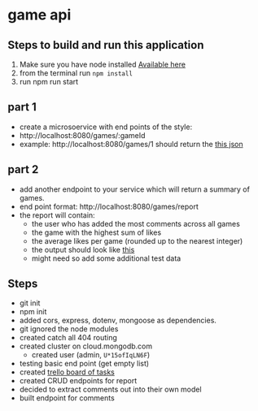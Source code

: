 # game api

## Steps to build and run this application

1. Make sure you have node installed [Available here](https://nodejs.org/en/)
2. from the terminal run `npm install`
3. run npm run start

## part 1

- create a microsoervice with end points of the style:
- http://localhost:8080/games/:gameId
- example: http://localhost:8080/games/1 should return the [this json](https://gist.github.com/divya051988/191e42740b1bbc545e2e441337aa1228)

## part 2

- add another endpoint to your service which will return a summary of games.
- end point format: http://localhost:8080/games/report
- the report will contain:
  - the user who has added the most comments across all games
  - the game with the highest sum of likes
  - the average likes per game (rounded up to the nearest integer)
  - the output should look like [this](https://gist.github.com/divya051988/cfe18cbd24bbeec62eb2444ff55f3c34)
  - might need so add some additional test data

## Steps

- git init
- npm init
- added cors, express, dotenv, mongoose as dependencies.
- git ignored the node modules
- created catch all 404 routing
- created cluster on cloud.mongodb.com
  - created user (admin, `U*15ofIqLN6F`)
- testing basic end point (get empty list)
- created [trello board of tasks](https://trello.com/b/Gq22iqLY/game-api)
- created CRUD endpoints for report
- decided to extract comments out into their own model
- built endpoint for comments
